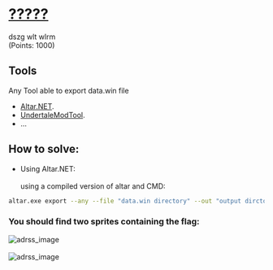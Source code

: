 # [?????](https://securinets-isetch.site/challenges#?????-69)

dszg wlt wlrm  <br>
(Points: 1000)

## Tools 
Any Tool able to export data.win file
* [Altar.NET](https://github.com/PoroCYon/Altar.NET).
* [UndertaleModTool](https://github.com/krzys-h/UndertaleModTool/releases).
* ...

## How to solve:
- Using Altar.NET:<br><br>
using a compiled version of altar and CMD:
```bash
altar.exe export --any --file "data.win directory" --out "output dirctory"
```

### You should find two sprites containing the flag: <br>

![adrss_image](https://i.imgur.com/YFIqdeR.png)<br><br>
![adrss_image](https://i.imgur.com/vKf3bA6.png)<br><br>
